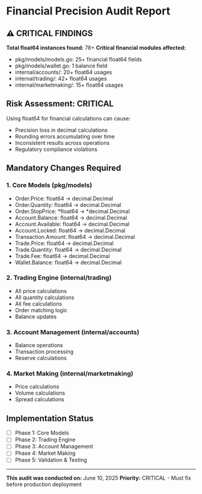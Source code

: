 # Financial Precision Audit Report

## ⚠️ CRITICAL FINDINGS

**Total float64 instances found:** 78+
**Critical financial modules affected:**
- pkg/models/models.go: 25+ financial float64 fields
- pkg/models/wallet.go: 1 balance field
- internal/accounts/: 20+ float64 usages
- internal/trading/: 42+ float64 usages  
- internal/marketmaking/: 15+ float64 usages

## Risk Assessment: **CRITICAL**

Using float64 for financial calculations can cause:
- Precision loss in decimal calculations
- Rounding errors accumulating over time
- Inconsistent results across operations
- Regulatory compliance violations

## Mandatory Changes Required

### 1. Core Models (pkg/models)
- Order.Price: float64 → decimal.Decimal
- Order.Quantity: float64 → decimal.Decimal  
- Order.StopPrice: *float64 → *decimal.Decimal
- Account.Balance: float64 → decimal.Decimal
- Account.Available: float64 → decimal.Decimal
- Account.Locked: float64 → decimal.Decimal
- Transaction.Amount: float64 → decimal.Decimal
- Trade.Price: float64 → decimal.Decimal
- Trade.Quantity: float64 → decimal.Decimal
- Trade.Fee: float64 → decimal.Decimal
- Wallet.Balance: float64 → decimal.Decimal

### 2. Trading Engine (internal/trading)
- All price calculations
- All quantity calculations  
- All fee calculations
- Order matching logic
- Balance updates

### 3. Account Management (internal/accounts)
- Balance operations
- Transaction processing
- Reserve calculations

### 4. Market Making (internal/marketmaking)
- Price calculations
- Volume calculations
- Spread calculations

## Implementation Status
- [ ] Phase 1: Core Models
- [ ] Phase 2: Trading Engine  
- [ ] Phase 3: Account Management
- [ ] Phase 4: Market Making
- [ ] Phase 5: Validation & Testing

---
**This audit was conducted on:** June 10, 2025
**Priority:** CRITICAL - Must fix before production deployment
